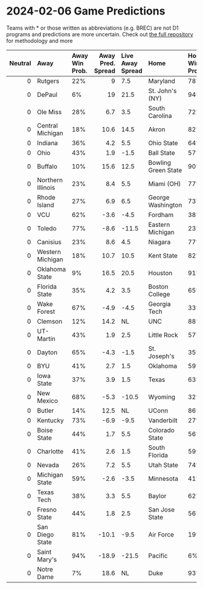 # 2024-02-06 Game Predictions
Teams with * or those written as abbreviations (e.g. BREC) are not D1 programs and predictions are more uncertain. Check out [the full repository](https://github.com/grdavis/college-basketball-elo) for methodology and more

|   Neutral | Away              | Away Win Prob.   |   Away Pred. Spread | Live Away Spread   | Home                | Home Win Prob.   |   Home Pred. Spread |
|----------:|:------------------|:-----------------|--------------------:|:-------------------|:--------------------|:-----------------|--------------------:|
|         0 | Rutgers           | 22%              |                 9   | 7.5                | Maryland            | 78%              |                -9   |
|         0 | DePaul            | 6%               |                19   | 21.5               | St. John's (NY)     | 94%              |               -19   |
|         0 | Ole Miss          | 28%              |                 6.7 | 3.5                | South Carolina      | 72%              |                -6.7 |
|         0 | Central Michigan  | 18%              |                10.6 | 14.5               | Akron               | 82%              |               -10.6 |
|         0 | Indiana           | 36%              |                 4.2 | 5.5                | Ohio State          | 64%              |                -4.2 |
|         0 | Ohio              | 43%              |                 1.9 | -1.5               | Ball State          | 57%              |                -1.9 |
|         0 | Buffalo           | 10%              |                15.6 | 12.5               | Bowling Green State | 90%              |               -15.6 |
|         0 | Northern Illinois | 23%              |                 8.4 | 5.5                | Miami (OH)          | 77%              |                -8.4 |
|         0 | Rhode Island      | 27%              |                 6.9 | 6.5                | George Washington   | 73%              |                -6.9 |
|         0 | VCU               | 62%              |                -3.6 | -4.5               | Fordham             | 38%              |                 3.6 |
|         0 | Toledo            | 77%              |                -8.6 | -11.5              | Eastern Michigan    | 23%              |                 8.6 |
|         0 | Canisius          | 23%              |                 8.6 | 4.5                | Niagara             | 77%              |                -8.6 |
|         0 | Western Michigan  | 18%              |                10.7 | 10.5               | Kent State          | 82%              |               -10.7 |
|         0 | Oklahoma State    | 9%               |                16.5 | 20.5               | Houston             | 91%              |               -16.5 |
|         0 | Florida State     | 35%              |                 4.2 | 3.5                | Boston College      | 65%              |                -4.2 |
|         0 | Wake Forest       | 67%              |                -4.9 | -4.5               | Georgia Tech        | 33%              |                 4.9 |
|         0 | Clemson           | 12%              |                14.2 | NL                 | UNC                 | 88%              |               -14.2 |
|         0 | UT-Martin         | 43%              |                 1.9 | 2.5                | Little Rock         | 57%              |                -1.9 |
|         0 | Dayton            | 65%              |                -4.3 | -1.5               | St. Joseph's        | 35%              |                 4.3 |
|         0 | BYU               | 41%              |                 2.7 | 1.5                | Oklahoma            | 59%              |                -2.7 |
|         0 | Iowa State        | 37%              |                 3.9 | 1.5                | Texas               | 63%              |                -3.9 |
|         0 | New Mexico        | 68%              |                -5.3 | -10.5              | Wyoming             | 32%              |                 5.3 |
|         0 | Butler            | 14%              |                12.5 | NL                 | UConn               | 86%              |               -12.5 |
|         0 | Kentucky          | 73%              |                -6.9 | -9.5               | Vanderbilt          | 27%              |                 6.9 |
|         0 | Boise State       | 44%              |                 1.7 | 5.5                | Colorado State      | 56%              |                -1.7 |
|         0 | Charlotte         | 41%              |                 2.6 | 1.5                | South Florida       | 59%              |                -2.6 |
|         0 | Nevada            | 26%              |                 7.2 | 5.5                | Utah State          | 74%              |                -7.2 |
|         0 | Michigan State    | 59%              |                -2.6 | -3.5               | Minnesota           | 41%              |                 2.6 |
|         0 | Texas Tech        | 38%              |                 3.3 | 5.5                | Baylor              | 62%              |                -3.3 |
|         0 | Fresno State      | 44%              |                 1.8 | 2.5                | San Jose State      | 56%              |                -1.8 |
|         0 | San Diego State   | 81%              |               -10.1 | -9.5               | Air Force           | 19%              |                10.1 |
|         0 | Saint Mary's      | 94%              |               -18.9 | -21.5              | Pacific             | 6%               |                18.9 |
|         0 | Notre Dame        | 7%               |                18.6 | NL                 | Duke                | 93%              |               -18.6 |